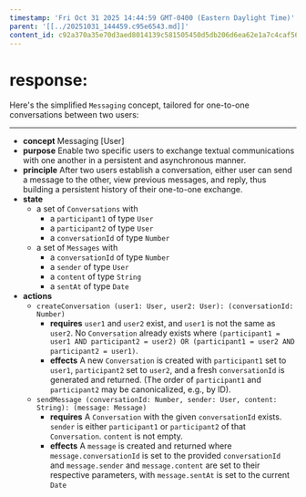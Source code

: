 ```yaml
---
timestamp: 'Fri Oct 31 2025 14:44:59 GMT-0400 (Eastern Daylight Time)'
parent: '[[../20251031_144459.c95e6543.md]]'
content_id: c92a370a35e70d3aed8014139c581505450d5db206d6ea62e1a7c4caf563e341
---
```


# response:

Here's the simplified `Messaging` concept, tailored for one-to-one conversations between two users:

***

* **concept** Messaging \[User]
* **purpose** Enable two specific users to exchange textual communications with one another in a persistent and asynchronous manner.
* **principle** After two users establish a conversation, either user can send a message to the other, view previous messages, and reply, thus building a persistent history of their one-to-one exchange.
* **state**
  * a set of `Conversations` with
    * a `participant1` of type `User`
    * a `participant2` of type `User`
    * a `conversationId` of type `Number`
  * a set of `Messages` with
    * a `conversationId` of type `Number`
    * a `sender` of type `User`
    * a `content` of type `String`
    * a `sentAt` of type `Date`
* **actions**
  * `createConversation (user1: User, user2: User): (conversationId: Number)`
    * **requires** `user1` and `user2` exist, and `user1` is not the same as `user2`. No `Conversation` already exists where `(participant1 = user1 AND participant2 = user2) OR (participant1 = user2 AND participant2 = user1)`.
    * **effects** A new `Conversation` is created with `participant1` set to `user1`, `participant2` set to `user2`, and a fresh `conversationId` is generated and returned. (The order of `participant1` and `participant2` may be canonicalized, e.g., by ID).
  * `sendMessage (conversationId: Number, sender: User, content: String): (message: Message)`
    * **requires** A `Conversation` with the given `conversationId` exists. `sender` is either `participant1` or `participant2` of that `Conversation`. `content` is not empty.
    * **effects** A `message` is created and returned where `message.conversationId` is set to the provided `conversationId` and `message.sender` and `message.content` are set to their respective parameters, with `message.sentAt` is set to the current `Date`
